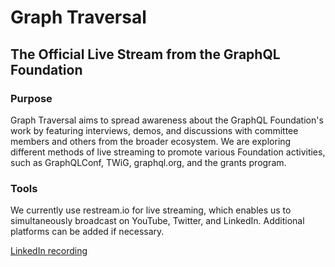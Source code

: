 # Graph Traversal

## The Official Live Stream from the GraphQL Foundation

### Purpose
Graph Traversal aims to spread awareness about the GraphQL Foundation's work by featuring interviews, demos, and discussions with committee members and others from the broader ecosystem. We are exploring different methods of live streaming to promote various Foundation activities, such as GraphQLConf, TWiG, graphql.org, and the grants program.

### Tools
We currently use restream.io for live streaming, which enables us to simultaneously broadcast on YouTube, Twitter, and LinkedIn. Additional platforms can be added if necessary.

[LinkedIn recording](https://www.linkedin.com/video/live/urn:li:ugcPost:7051222661854593024)



